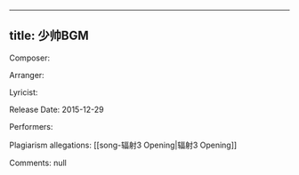 
---
title: 少帅BGM
---
Composer: 

Arranger: 

Lyricist: 

Release Date: 2015-12-29

Performers: 

Plagiarism allegations:
[[song-辐射3 Opening|辐射3 Opening]]

Comments:
null
